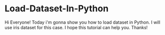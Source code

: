 # Load-Dataset-In-Python
Hi Everyone! Today i'm gonna show you how to load dataset in Python. I will use iris dataset for this case. I hope this tutorial can help you. Thanks!
